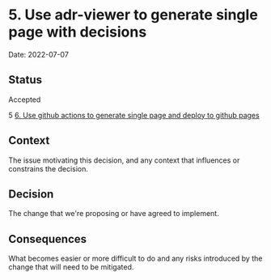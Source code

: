 # 5. Use adr-viewer to generate single page with decisions

Date: 2022-07-07

## Status

Accepted

5 [6. Use github actions to generate single page and deploy to github pages](0006-use-github-actions-to-generate-single-page-and-deploy-to-github-pages.md)

## Context

The issue motivating this decision, and any context that influences or constrains the decision.

## Decision

The change that we're proposing or have agreed to implement.

## Consequences

What becomes easier or more difficult to do and any risks introduced by the change that will need to be mitigated.
